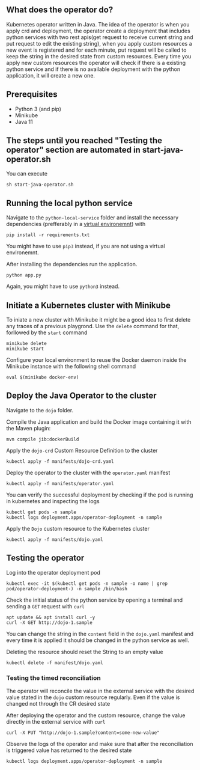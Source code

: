 ## What does the operator do?
Kubernetes operator written in Java. The idea of the operator is when you apply crd and deployment, the operator create a deployment that includes python services with two rest apis(get request to receive current string and put request to edit the existing string), when you apply custom resources a new event is registered and for each minute, put request will be called to keep the string in the desired state from custom resources. Every time you apply new custom resources the operator will check if there is a existing python service and if there is no available deployment with the python application, it will create a new one.

## Prerequisites

* Python 3 (and pip)
* Minikube
* Java 11

## The steps until you reached "Testing the operator" section are automated in start-java-operator.sh
You can execute
 ```
 sh start-java-operator.sh
 ```

## Running the local python service

Navigate to the `python-local-service` folder and install the necessary dependencies (prefferably in a [virtual environemnt](https://towardsdatascience.com/managing-virtual-environment-with-pyenv-ae6f3fb835f8)) with

 ```
 pip install -r requirements.txt
 ```

You might have to use `pip3` instead, if you are not using a virtual environemnt.

After installing the dependencies run the application.

 ```
 python app.py
 ```

Again, you might have to use `python3` instead.

## Initiate a Kubernetes cluster with Minikube

To iniate a new cluster with Minikube it might be a good idea to first delete any traces of a previous playgrond. Use the `delete` command for that, forllowed by the `start` command

 ```
 minikube delete
 minikube start
 ```

Configure your local environment to reuse the Docker daemon inside the Minikube instance with the following shell command

 ```
 eval $(minikube docker-env)
 ```

## Deploy the Java Operator to the cluster

Navigate to the `dojo` folder.

Compile the Java application and build the Docker image containing it with the Maven plugin:

 ```
 mvn compile jib:dockerBuild
 ```

Apply the `dojo-crd` Custom Resource Definition to the cluster 

 ```
 kubectl apply -f manifests/dojo-crd.yaml
 ```

Deploy the operator to the cluster with the `operator.yaml` manifest

 ```
 kubectl apply -f manifests/operator.yaml 
 ```

You can verify the successful deployment by checking if the pod is running in kubernetes and inspecting the logs 

 ```
 kubectl get pods -n sample
 kubectl logs deployment.apps/operator-deployment -n sample
 ```

Apply the `Dojo` custom resource to the Kubernetes cluster

 ```
 kubectl apply -f manifests/dojo.yaml 
 ```

## Testing the operator
 Log into the operator deployment pod

 ```
 kubectl exec -it $(kubectl get pods -n sample -o name | grep pod/operator-deployment-) -n sample /bin/bash
 ```

 Check the initial status of the python service by opening a terminal and sending a `GET` request with `curl`
 

 ```
 apt update && apt install curl -y
 curl -X GET http://dojo-1.sample
 ```

You can change the string in the `content` field in the `dojo.yaml` manifest and every time it is applied it should be changed in the python service as well.
 
Deleting the resource should reset the String to an empty value

 ```
 kubectl delete -f manifest/dojo.yaml
 ```

### Testing the timed reconciliation

The operator will reconcile the value in the external service with the desired value stated in the `dojo` custom resource regularly. Even if the value is changed not through the CR desired state

After deploying the operator and the custom resource, change the value directly in the external service with `curl`

 ```
 curl -X PUT "http://dojo-1.sample?content=some-new-value"
 ```

Observe the logs of the operator and make sure that after the reconciliation is triggered value has returned to the desired state

 ```
 kubectl logs deployment.apps/operator-deployment -n sample
 ```